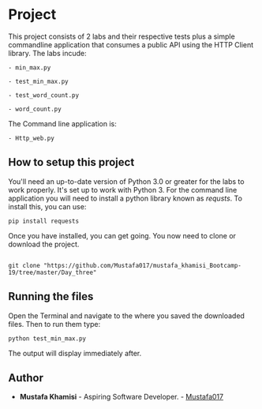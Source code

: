 # Project

This project consists of 2 labs and their respective tests plus a simple commandline application that consumes a public API using the HTTP Client library. 
The labs incude:

    - min_max.py

    - test_min_max.py

    - test_word_count.py

    - word_count.py

The Command line application is:

    - Http_web.py

## How to setup this project

You'll need an up-to-date version of Python 3.0 or greater for the labs to work properly. It's set up to work with Python 3.
For the command line application you will need to install a python library known as *requsts*. To install this, you can use:

```
pip install requests

```

Once you have installed, you can get going.
You now need to clone or download the project.

```

git clone "https://github.com/Mustafa017/mustafa_khamisi_Bootcamp-19/tree/master/Day_three"

```

## Running the files

Open the Terminal and navigate to the where you saved the downloaded files.
Then to run them type:

```
python test_min_max.py

```

The output will display immediately after.

## Author

* **Mustafa Khamisi** - Aspiring Software Developer. - [Mustafa017](https://github.com/Mustafa017/)